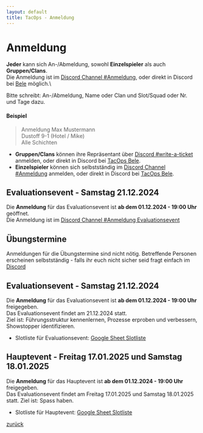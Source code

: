 ```yaml
---
layout: default
title: TacOps - Anmeldung
---
```


# Anmeldung

**Jeder** kann sich An-/Abmeldung, sowohl **Einzelspieler** als auch **Gruppen/Clans**.\
Die Anmeldung ist im [Discord Channel #Anmeldung](), oder direkt in Discord bei [Bele](https://discordapp.com/users/chibi_mochizuki/) möglich.\

Bitte schreibt: An-/Abmeldung, Name oder Clan und Slot/Squad oder Nr. und Tage dazu.
#### Beispiel

> Anmeldung Max Mustermann\
> Dustoff 9-1 (Hotel / Mike)\
> Alle Schichten

* **Gruppen/Clans** können ihre Repräsentant über [Discord #write-a-ticket]() anmelden, oder direkt in Discord bei [TacOps Bele](https://discordapp.com/users/chibi_mochizuki/).
* **Einzelspieler** können sich selbstständig im [Discord Channel #Anmeldung]() anmelden, oder direkt in Discord bei [TacOps Bele](https://discordapp.com/users/chibi_mochizuki/).

## Evaluationsevent - Samstag 21.12.2024
Die **Anmeldung** für das Evaluationsevent ist **ab dem 01.12.2024 - 19:00 Uhr** geöffnet.\
Die Anmeldung ist im [Discord Channel #Anmeldung Evaluationsevent]()

## Übungstermine

Anmeldungen für die Übungstermine sind nicht nötig.
Betreffende Personen erscheinen selbstständig - falls ihr euch nicht sicher seid fragt einfach im [Discord]()

## Evaluationsevent - Samstag 21.12.2024

Die **Anmeldung** für das Evaluationsevent ist **ab dem 01.12.2024 - 19:00 Uhr** freigegeben.\
Das Evaluationsevent findet am 21.12.2024 statt.\
Ziel ist: Führungsstruktur kennenlernen, Prozesse erproben und verbessern, Showstopper identifizieren.
* Slotliste für Evaluationsevent: [Google Sheet Slotliste]()

## Hauptevent - Freitag 17.01.2025 und Samstag 18.01.2025

Die **Anmeldung** für das Hauptevent ist **ab dem 01.12.2024 - 19:00 Uhr** freigegeben.\
Das Evaluationsevent findet am Freitag 17.01.2025 und Samstag 18.01.2025 statt.
Ziel ist: Spass haben.
* Slotliste für Hauptevent: [Google Sheet Slotliste]()

[zurück](./)
